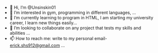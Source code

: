 - 👋 Hi, I’m @Unsinskin01
- 👀 I’m interested in gym, programming in different languages,  ...
- 🌱 I’m currently learning to program in HTML, I am starting my university career, I learn new things easily...
- 💞️ I’m looking to collaborate on any project that tests my skills and abilities ...
- 📫 How to reach me: write to my personal email- erick.shs912@gmail.com ...

<!---
Unsinskin01/Unsinskin01 is a ✨ special ✨ repository because its `README.md` (this file) appears on your GitHub profile.
You can click the Preview link to take a look at your changes.
--->
